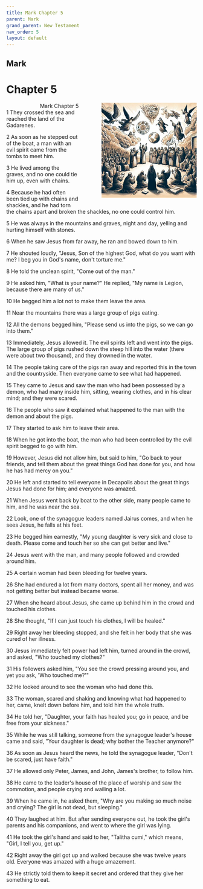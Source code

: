 ```yaml
---
title: Mark Chapter 5
parent: Mark
grand_parent: New Testament
nav_order: 5
layout: default
---
```


## Mark

# Chapter 5

<div style="clear: both; text-align: right;">
    <div style="max-width: 50%; height: auto; float: right; margin: 0 0 10px 10px; padding-left: 10%;">
        <img src="/assets/Image/Mark/500/5.jpg" alt="Mark Chapter 5" class="chapter-image">
    </div>
    <figcaption style="font-size: 14px; text-align: right;">Mark Chapter 5</figcaption>
</div>
1 They crossed the sea and reached the land of the Gadarenes.

2 As soon as he stepped out of the boat, a man with an evil spirit came from the tombs to meet him.

3 He lived among the graves, and no one could tie him up, even with chains.

4 Because he had often been tied up with chains and shackles, and he had torn the chains apart and broken the shackles, no one could control him.

5 He was always in the mountains and graves, night and day, yelling and hurting himself with stones.

6 When he saw Jesus from far away, he ran and bowed down to him.

7 He shouted loudly, "Jesus, Son of the highest God, what do you want with me? I beg you in God's name, don't torture me."

8 He told the unclean spirit, "Come out of the man."

9 He asked him, "What is your name?" He replied, "My name is Legion, because there are many of us."

10 He begged him a lot not to make them leave the area.

11 Near the mountains there was a large group of pigs eating.

12 All the demons begged him, "Please send us into the pigs, so we can go into them."

13 Immediately, Jesus allowed it. The evil spirits left and went into the pigs. The large group of pigs rushed down the steep hill into the water (there were about two thousand), and they drowned in the water.

14 The people taking care of the pigs ran away and reported this in the town and the countryside. Then everyone came to see what had happened.

15 They came to Jesus and saw the man who had been possessed by a demon, who had many inside him, sitting, wearing clothes, and in his clear mind; and they were scared.

16 The people who saw it explained what happened to the man with the demon and about the pigs.

17 They started to ask him to leave their area.

18 When he got into the boat, the man who had been controlled by the evil spirit begged to go with him.

19 However, Jesus did not allow him, but said to him, "Go back to your friends, and tell them about the great things God has done for you, and how he has had mercy on you."

20 He left and started to tell everyone in Decapolis about the great things Jesus had done for him; and everyone was amazed.

21 When Jesus went back by boat to the other side, many people came to him, and he was near the sea.

22 Look, one of the synagogue leaders named Jairus comes, and when he sees Jesus, he falls at his feet.

23 He begged him earnestly, "My young daughter is very sick and close to death. Please come and touch her so she can get better and live."

24 Jesus went with the man, and many people followed and crowded around him.

25 A certain woman had been bleeding for twelve years.

26 She had endured a lot from many doctors, spent all her money, and was not getting better but instead became worse.

27 When she heard about Jesus, she came up behind him in the crowd and touched his clothes.

28 She thought, "If I can just touch his clothes, I will be healed."

29 Right away her bleeding stopped, and she felt in her body that she was cured of her illness.

30 Jesus immediately felt power had left him, turned around in the crowd, and asked, "Who touched my clothes?"

31 His followers asked him, "You see the crowd pressing around you, and yet you ask, 'Who touched me?'"

32 He looked around to see the woman who had done this.

33 The woman, scared and shaking and knowing what had happened to her, came, knelt down before him, and told him the whole truth.

34 He told her, "Daughter, your faith has healed you; go in peace, and be free from your sickness."

35 While he was still talking, someone from the synagogue leader's house came and said, "Your daughter is dead; why bother the Teacher anymore?"

36 As soon as Jesus heard the news, he told the synagogue leader, "Don't be scared, just have faith."

37 He allowed only Peter, James, and John, James's brother, to follow him.

38 He came to the leader's house of the place of worship and saw the commotion, and people crying and wailing a lot.

39 When he came in, he asked them, "Why are you making so much noise and crying? The girl is not dead, but sleeping."

40 They laughed at him. But after sending everyone out, he took the girl's parents and his companions, and went to where the girl was lying.

41 He took the girl's hand and said to her, "Talitha cumi," which means, "Girl, I tell you, get up."

42 Right away the girl got up and walked because she was twelve years old. Everyone was amazed with a huge amazement.

43 He strictly told them to keep it secret and ordered that they give her something to eat.


